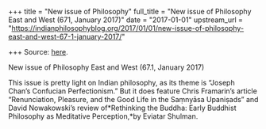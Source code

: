 +++
title = "New issue of Philosophy"
full_title = "New issue of Philosophy East and West (671, January 2017)"
date = "2017-01-01"
upstream_url = "https://indianphilosophyblog.org/2017/01/01/new-issue-of-philosophy-east-and-west-67-1-january-2017/"

+++
Source: [here](https://indianphilosophyblog.org/2017/01/01/new-issue-of-philosophy-east-and-west-67-1-january-2017/).

New issue of Philosophy East and West (67.1, January 2017)

This issue is pretty light on Indian philosophy, as its theme is “Joseph
Chan’s Confucian Perfectionism.” But it does feature Chris Framarin’s
article “Renunciation, Pleasure, and the Good Life in the Saṃnyāsa
Upaniṣads” and David Nowakowski’s review of*Rethinking the Buddha:
Early Buddhist Philosophy as Meditative Perception,*by Eviatar Shulman.
